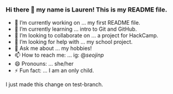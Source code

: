 ### Hi there 👋 my name is Lauren! This is my README file.

- 🔭 I’m currently working on ... my first README file.
- 🌱 I’m currently learning ... intro to Git and GitHub.
- 👯 I’m looking to collaborate on ... a project for HackCamp.
- 🤔 I’m looking for help with ... my school project.
- 💬 Ask me about ... my hobbies!
- 📫 How to reach me: ... ig: @_seojinp_
- 😄 Pronouns: ... she/her
- ⚡ Fun fact: ... I am an only child.

I just made this change on test-branch.

<!--
**laurenspark/laurenspark** is a ✨ _special_ ✨ repository because its `README.md` (this file) appears on your GitHub profile.

Here are some ideas to get you started:

- 🔭 I’m currently working on ...
- 🌱 I’m currently learning ...
- 👯 I’m looking to collaborate on ...
- 🤔 I’m looking for help with ...
- 💬 Ask me about ...
- 📫 How to reach me: ...
- 😄 Pronouns: ...
- ⚡ Fun fact: ...
-->
